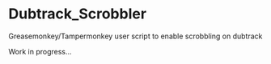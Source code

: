 # Dubtrack_Scrobbler
Greasemonkey/Tampermonkey user script to enable scrobbling on dubtrack

Work in progress...
